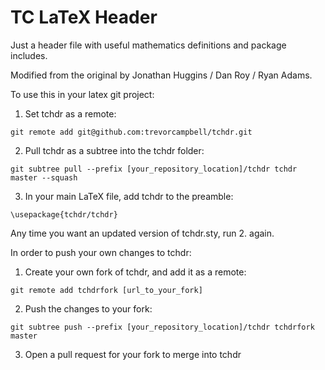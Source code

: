# TC LaTeX Header
Just a header file with useful mathematics definitions and package includes.

Modified from the original by Jonathan Huggins / Dan Roy / Ryan Adams.

To use this in your latex git project:

1. Set tchdr as a remote: 

`git remote add git@github.com:trevorcampbell/tchdr.git`

2. Pull tchdr as a subtree into the tchdr folder: 

`git subtree pull --prefix [your_repository_location]/tchdr tchdr master --squash`

3. In your main LaTeX file, add tchdr to the preamble: 

`\usepackage{tchdr/tchdr}`

Any time you want an updated version of tchdr.sty, run 2. again.

In order to push your own changes to tchdr:

1. Create your own fork of tchdr, and add it as a remote: 

`git remote add tchdrfork [url_to_your_fork]`

2. Push the changes to your fork: 

`git subtree push --prefix [your_repository_location]/tchdr tchdrfork master`

3. Open a pull request for your fork to merge into tchdr 

